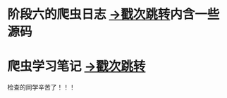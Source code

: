 # 阶段六的爬虫日志   [→戳次跳转](https://github.com/itawenya/Tasks/blob/master/%E9%98%B6%E6%AE%B5%E5%85%AD%E7%88%AC%E8%99%AB%E6%97%A5%E5%BF%97.md)内含一些源码  

# 爬虫学习笔记  [→戳次跳转](https://github.com/itawenya/Tasks/blob/master/%E7%88%AC%E8%99%AB%E5%AD%A6%E4%B9%A0%E7%AC%94%E8%AE%B0.md)

检查的同学辛苦了！！！
